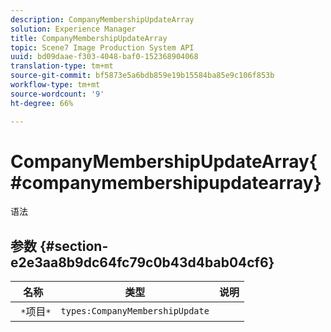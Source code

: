 ```yaml
---
description: CompanyMembershipUpdateArray
solution: Experience Manager
title: CompanyMembershipUpdateArray
topic: Scene7 Image Production System API
uuid: bd09daae-f303-4048-baf0-152368904068
translation-type: tm+mt
source-git-commit: bf5873e5a6bdb859e19b15584ba85e9c106f853b
workflow-type: tm+mt
source-wordcount: '9'
ht-degree: 66%

---
```



# CompanyMembershipUpdateArray{#companymembershipupdatearray}

语法

## 参数 {#section-e2e3aa8b9dc64fc79c0b43d4bab04cf6}

| 名称 | 类型 | 说明 |
|---|---|---|
| ` *`项目`*` | `types:CompanyMembershipUpdate` |  |

